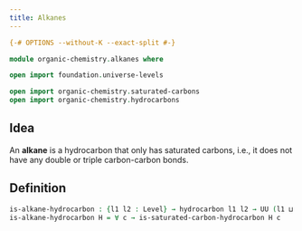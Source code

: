 ```yaml
---
title: Alkanes
---
```


```agda
{-# OPTIONS --without-K --exact-split #-}

module organic-chemistry.alkanes where

open import foundation.universe-levels

open import organic-chemistry.saturated-carbons
open import organic-chemistry.hydrocarbons
```

## Idea

An **alkane** is a hydrocarbon that only has saturated carbons, i.e., it does not have any double or triple carbon-carbon bonds.

## Definition

```agda
is-alkane-hydrocarbon : {l1 l2 : Level} → hydrocarbon l1 l2 → UU (l1 ⊔ l2)
is-alkane-hydrocarbon H = ∀ c → is-saturated-carbon-hydrocarbon H c
```
